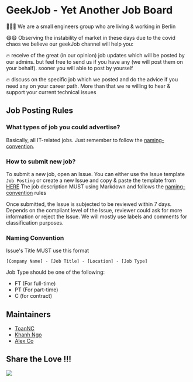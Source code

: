 # GeekJob - Yet Another Job Board  

:muscle::muscle::muscle: We are a small engineers group who are living & working in Berlin  

:mask::mask: Observing the instability of market in these days due to the covid chaos we believe our geekJob channel will help you:  

:fire: receive of the great (in our opinion) job updates which will be posted by our admins. but feel free to send us if you have any (we will post them on your behalf). sooner you will able to post by yourself  

:fire: discuss on the specific job which we posted and do the advice if you need any on your career path. More than that we re willing to hear & support your current technical issues  

## Job Posting Rules  

### What types of job you could advertise?  

Basically, all IT-related jobs. Just remember to follow the [naming-convention](#naming-convention).  

### How to submit new job?

To submit a new job, open an Issue. You can either use the Issue template `Job Posting` or create a new Issue and copy & paste the template from [HERE](ISSUE-TEMPLATE.md)  The job description MUST using Markdown and follows the [naming-convention](#naming-convention) rules  

Once submitted, the Issue is subjected to be reviewed within 7 days. Depends on the compliant level of the Issue, reviewer could ask for more information or reject the Issue. We will mostly use labels and comments for classification purposes.  

### Naming Convention  

Issue's Title MUST use this format  

```
[Company Name] - [Job Title] - [Location] - [Job Type]
```

Job Type should be one of the following:  

* FT (For full-time)
* PT (For part-time)
* C (for contract)

## Maintainers  

* [ToanNC](https://github.com/vn-patriot)
* [Khanh Ngo](https://github.com/ngoduykhanh)
* [Alex Co](https://github.com/onimsha)

## Share the Love !!!  

![](https://media.giphy.com/media/26FLdmIp6wJr91JAI/giphy.gif)  